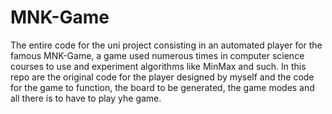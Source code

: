 # MNK-Game

The entire code for the uni project consisting in an automated player for the famous MNK-Game, a game used numerous times in computer science courses
to use and experiment algorithms like MinMax and such. In this repo are the original code for the player designed by myself and the code for the game 
to function, the board to be generated, the game modes and all there is to have to play yhe game.
